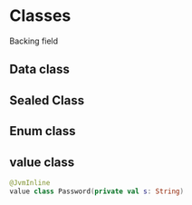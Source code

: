 # Classes 

Backing field

## Data class
## Sealed Class
## Enum class
## value class


```kotlin
@JvmInline
value class Password(private val s: String)
```